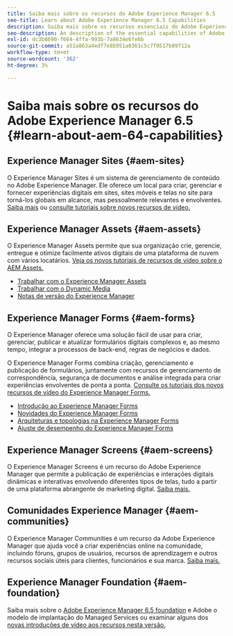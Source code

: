 ```yaml
---
title: Saiba mais sobre os recursos do Adobe Experience Manager 6.5
seo-title: Learn about Adobe Experience Manager 6.5 Capabilities
description: Saiba mais sobre os recursos essenciais do Adobe Experience Manager 6.5
seo-description: An description of the essential capabilities of Adobe Experience Manager 6.5
exl-id: dc3b8690-f664-4ffa-993b-7a8634e6fe6b
source-git-commit: a51a863a4edf7e8b951a8361c5c7f0517b09f12a
workflow-type: tm+mt
source-wordcount: '362'
ht-degree: 3%

---
```


# Saiba mais sobre os recursos do Adobe Experience Manager 6.5 {#learn-about-aem-64-capabilities}

## Experience Manager Sites {#aem-sites}

O Experience Manager Sites é um sistema de gerenciamento de conteúdo no Adobe Experience Manager. Ele oferece um local para criar, gerenciar e fornecer experiências digitais em sites, sites móveis e telas no site para torná-los globais em alcance, mas pessoalmente relevantes e envolventes. [Saiba mais](https://business.adobe.com/products/experience-manager/sites/web-content-management.html) ou [consulte tutoriais sobre novos recursos de vídeo.](https://experienceleague.adobe.com/docs/experience-manager-learn/sites/overview.html?lang=en)

## Experience Manager Assets {#aem-assets}

O Experience Manager Assets permite que sua organização crie, gerencie, entregue e otimize facilmente ativos digitais de uma plataforma de nuvem com vários locatários. [Veja os novos tutoriais de recursos de vídeo sobre o AEM Assets.](https://experienceleague.adobe.com/docs/experience-manager-learn/assets/overview.html?lang=en)

* [Trabalhar com o Experience Manager Assets](/help/assets/manage-assets.md)
* [Trabalhar com o Dynamic Media](/help/assets/dynamic-media.md)
* [Notas de versão do Experience Manager](/help/release-notes/release-notes.md)

## Experience Manager Forms {#aem-forms}

O Experience Manager oferece uma solução fácil de usar para criar, gerenciar, publicar e atualizar formulários digitais complexos e, ao mesmo tempo, integrar a processos de back-end, regras de negócios e dados.

O Experience Manager Forms combina criação, gerenciamento e publicação de formulários, juntamente com recursos de gerenciamento de correspondência, segurança de documentos e análise integrada para criar experiências envolventes de ponta a ponta. [Consulte os tutoriais dos novos recursos de vídeo do Experience Manager Forms.](https://experienceleague.adobe.com/docs/experience-manager-learn/assets/overview.html?lang=en)

* [Introdução ao Experience Manager Forms](/help/forms/using/introduction-aem-forms.md)
* [Novidades do Experience Manager Forms](/help/forms/using/whats-new.md)
* [Arquiteturas e topologias na Experience Manager Forms](/help/forms/using/aem-forms-architecture-deployment.md)
* [Ajuste de desempenho do Experience Manager Forms](/help/forms/using/performance-tuning-aem-forms.md)

## Experience Manager Screens {#aem-screens}

O Experience Manager Screens é um recurso do Adobe Experience Manager que permite a publicação de experiências e interações digitais dinâmicas e interativas envolvendo diferentes tipos de telas, tudo a partir de uma plataforma abrangente de marketing digital. [Saiba mais.](https://experienceleague.adobe.com/docs/experience-manager-screens/user-guide/aem-screens-introduction.html?lang=pt-BR)

## Comunidades Experience Manager {#aem-communities}

O Experience Manager Communities é um recurso da Adobe Experience Manager que ajuda você a criar experiências online na comunidade, incluindo fóruns, grupos de usuários, recursos de aprendizagem e outros recursos sociais úteis para clientes, funcionários e sua marca. [Saiba mais.](https://experienceleague.adobe.com/docs/experience-manager-65/communities/introduction/overview.html?lang=en)

## Experience Manager Foundation {#aem-foundation}

Saiba mais sobre o [Adobe Experience Manager 6.5 foundation](/help/sites-deploying/home.md) e Adobe o modelo de implantação do Managed Services ou examinar alguns dos [novas introduções de vídeo aos recursos nesta versão.](https://experienceleague.adobe.com/docs/experience-manager-learn/assets/overview.html?lang=en)
